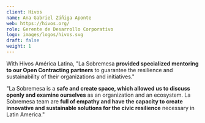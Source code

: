 ```yaml
---
client: Hivos
name: Ana Gabriel Zúñiga Aponte
web: https://hivos.org/
role: Gerente de Desarrollo Corporativo
logo: images/logos/hivos.svg
draft: false
weight: 1
---
```


With Hivos América Latina, "La Sobremesa **provided specialized mentoring to our Open Contracting partners** to guarantee the resilience and sustainability of their organizations and initiatives."

"La Sobremesa is a **safe and create space, which allowed us to discuss openly and examine ourselves** as an organization and an ecosystem. La Sobremesa team are **full of empathy and have the capacity to create innovative and sustainable solutions for the civic resilience** necessary in Latin America."